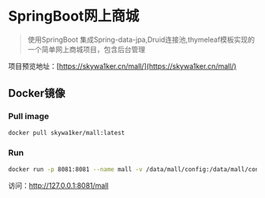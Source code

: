 # SpringBoot网上商城
> 使用SpringBoot 集成Spring-data-jpa,Druid连接池,thymeleaf模板实现的一个简单网上商城项目，包含后台管理

项目预览地址：[https://skywa1ker.cn/mall/](https://skywa1ker.cn/mall/)

## Docker镜像
### Pull image
```bash
docker pull skywa1ker/mall:latest
```
### Run
```bash
docker run -p 8081:8081 --name mall -v /data/mall/config:/data/mall/config -v /data/mall/log:/data/mall/log --restart=always -d skywa1ker/mall:latest
```
访问：http://127.0.0.1:8081/mall